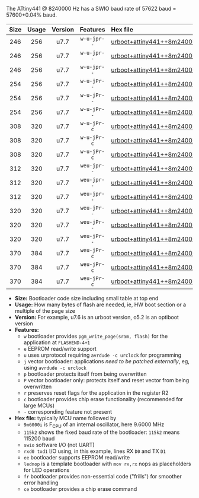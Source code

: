 The ATtiny441 @ 8240000 Hz has a SWIO baud rate of 57622 baud = 57600+0.04% baud.

|Size|Usage|Version|Features|Hex file|
|:-:|:-:|:-:|:-:|:--|
|246|256|u7.7|`w-u-jpr--`|[urboot+attiny441++8m2400i+++57k6_swio_rxa2_txa1_lednop.hex](https://raw.githubusercontent.com/stefanrueger/urboot.hex/main/mcus/attiny441/internal_oscillator/fint++8m2400_Hz/br+++57k6_bps/urboot+attiny441++8m2400i+++57k6_swio_rxa2_txa1_lednop.hex)|
|246|256|u7.7|`w-u-jpr--`|[urboot+attiny441++8m2400i+++57k6_swio_rxa4_txa5_lednop.hex](https://raw.githubusercontent.com/stefanrueger/urboot.hex/main/mcus/attiny441/internal_oscillator/fint++8m2400_Hz/br+++57k6_bps/urboot+attiny441++8m2400i+++57k6_swio_rxa4_txa5_lednop.hex)|
|246|256|u7.7|`w-u-jpr--`|[urboot+attiny441++8m2400i+++57k6_swio_rxb2_txa7_lednop.hex](https://raw.githubusercontent.com/stefanrueger/urboot.hex/main/mcus/attiny441/internal_oscillator/fint++8m2400_Hz/br+++57k6_bps/urboot+attiny441++8m2400i+++57k6_swio_rxb2_txa7_lednop.hex)|
|254|256|u7.7|`w-u-jPr--`|[urboot+attiny441++8m2400i+++57k6_swio_rxa2_txa1.hex](https://raw.githubusercontent.com/stefanrueger/urboot.hex/main/mcus/attiny441/internal_oscillator/fint++8m2400_Hz/br+++57k6_bps/urboot+attiny441++8m2400i+++57k6_swio_rxa2_txa1.hex)|
|254|256|u7.7|`w-u-jPr--`|[urboot+attiny441++8m2400i+++57k6_swio_rxa4_txa5.hex](https://raw.githubusercontent.com/stefanrueger/urboot.hex/main/mcus/attiny441/internal_oscillator/fint++8m2400_Hz/br+++57k6_bps/urboot+attiny441++8m2400i+++57k6_swio_rxa4_txa5.hex)|
|254|256|u7.7|`w-u-jPr--`|[urboot+attiny441++8m2400i+++57k6_swio_rxb2_txa7.hex](https://raw.githubusercontent.com/stefanrueger/urboot.hex/main/mcus/attiny441/internal_oscillator/fint++8m2400_Hz/br+++57k6_bps/urboot+attiny441++8m2400i+++57k6_swio_rxb2_txa7.hex)|
|308|320|u7.7|`w-u-jPr-c`|[urboot+attiny441++8m2400i+++57k6_swio_rxa2_txa1_lednop_fr_ce.hex](https://raw.githubusercontent.com/stefanrueger/urboot.hex/main/mcus/attiny441/internal_oscillator/fint++8m2400_Hz/br+++57k6_bps/urboot+attiny441++8m2400i+++57k6_swio_rxa2_txa1_lednop_fr_ce.hex)|
|308|320|u7.7|`w-u-jPr-c`|[urboot+attiny441++8m2400i+++57k6_swio_rxa4_txa5_lednop_fr_ce.hex](https://raw.githubusercontent.com/stefanrueger/urboot.hex/main/mcus/attiny441/internal_oscillator/fint++8m2400_Hz/br+++57k6_bps/urboot+attiny441++8m2400i+++57k6_swio_rxa4_txa5_lednop_fr_ce.hex)|
|308|320|u7.7|`w-u-jPr-c`|[urboot+attiny441++8m2400i+++57k6_swio_rxb2_txa7_lednop_fr_ce.hex](https://raw.githubusercontent.com/stefanrueger/urboot.hex/main/mcus/attiny441/internal_oscillator/fint++8m2400_Hz/br+++57k6_bps/urboot+attiny441++8m2400i+++57k6_swio_rxb2_txa7_lednop_fr_ce.hex)|
|312|320|u7.7|`weu-jpr--`|[urboot+attiny441++8m2400i+++57k6_swio_rxa2_txa1_ee_lednop.hex](https://raw.githubusercontent.com/stefanrueger/urboot.hex/main/mcus/attiny441/internal_oscillator/fint++8m2400_Hz/br+++57k6_bps/urboot+attiny441++8m2400i+++57k6_swio_rxa2_txa1_ee_lednop.hex)|
|312|320|u7.7|`weu-jpr--`|[urboot+attiny441++8m2400i+++57k6_swio_rxa4_txa5_ee_lednop.hex](https://raw.githubusercontent.com/stefanrueger/urboot.hex/main/mcus/attiny441/internal_oscillator/fint++8m2400_Hz/br+++57k6_bps/urboot+attiny441++8m2400i+++57k6_swio_rxa4_txa5_ee_lednop.hex)|
|312|320|u7.7|`weu-jpr--`|[urboot+attiny441++8m2400i+++57k6_swio_rxb2_txa7_ee_lednop.hex](https://raw.githubusercontent.com/stefanrueger/urboot.hex/main/mcus/attiny441/internal_oscillator/fint++8m2400_Hz/br+++57k6_bps/urboot+attiny441++8m2400i+++57k6_swio_rxb2_txa7_ee_lednop.hex)|
|320|320|u7.7|`weu-jPr--`|[urboot+attiny441++8m2400i+++57k6_swio_rxa2_txa1_ee.hex](https://raw.githubusercontent.com/stefanrueger/urboot.hex/main/mcus/attiny441/internal_oscillator/fint++8m2400_Hz/br+++57k6_bps/urboot+attiny441++8m2400i+++57k6_swio_rxa2_txa1_ee.hex)|
|320|320|u7.7|`weu-jPr--`|[urboot+attiny441++8m2400i+++57k6_swio_rxa4_txa5_ee.hex](https://raw.githubusercontent.com/stefanrueger/urboot.hex/main/mcus/attiny441/internal_oscillator/fint++8m2400_Hz/br+++57k6_bps/urboot+attiny441++8m2400i+++57k6_swio_rxa4_txa5_ee.hex)|
|320|320|u7.7|`weu-jPr--`|[urboot+attiny441++8m2400i+++57k6_swio_rxb2_txa7_ee.hex](https://raw.githubusercontent.com/stefanrueger/urboot.hex/main/mcus/attiny441/internal_oscillator/fint++8m2400_Hz/br+++57k6_bps/urboot+attiny441++8m2400i+++57k6_swio_rxb2_txa7_ee.hex)|
|370|384|u7.7|`weu-jPr-c`|[urboot+attiny441++8m2400i+++57k6_swio_rxa2_txa1_ee_lednop_fr_ce.hex](https://raw.githubusercontent.com/stefanrueger/urboot.hex/main/mcus/attiny441/internal_oscillator/fint++8m2400_Hz/br+++57k6_bps/urboot+attiny441++8m2400i+++57k6_swio_rxa2_txa1_ee_lednop_fr_ce.hex)|
|370|384|u7.7|`weu-jPr-c`|[urboot+attiny441++8m2400i+++57k6_swio_rxa4_txa5_ee_lednop_fr_ce.hex](https://raw.githubusercontent.com/stefanrueger/urboot.hex/main/mcus/attiny441/internal_oscillator/fint++8m2400_Hz/br+++57k6_bps/urboot+attiny441++8m2400i+++57k6_swio_rxa4_txa5_ee_lednop_fr_ce.hex)|
|370|384|u7.7|`weu-jPr-c`|[urboot+attiny441++8m2400i+++57k6_swio_rxb2_txa7_ee_lednop_fr_ce.hex](https://raw.githubusercontent.com/stefanrueger/urboot.hex/main/mcus/attiny441/internal_oscillator/fint++8m2400_Hz/br+++57k6_bps/urboot+attiny441++8m2400i+++57k6_swio_rxb2_txa7_ee_lednop_fr_ce.hex)|

- **Size:** Bootloader code size including small table at top end
- **Usage:** How many bytes of flash are needed, ie, HW boot section or a multiple of the page size
- **Version:** For example, u7.6 is an urboot version, o5.2 is an optiboot version
- **Features:**
  + `w` bootloader provides `pgm_write_page(sram, flash)` for the application at `FLASHEND-4+1`
  + `e` EEPROM read/write support
  + `u` uses urprotocol requiring `avrdude -c urclock` for programming
  + `j` vector bootloader: applications *need to be patched externally*, eg, using `avrdude -c urclock`
  + `p` bootloader protects itself from being overwritten
  + `P` vector bootloader only: protects itself and reset vector from being overwritten
  + `r` preserves reset flags for the application in the register R2
  + `c` bootloader provides chip erase functionality (recommended for large MCUs)
  + `-` corresponding feature not present
- **Hex file:** typically MCU name followed by
  + `9m6000i` is F<sub>CPU</sub> of an internal oscillator, here 9.6000 MHz
  + `115k2` shows the fixed baud rate of the bootloader: `115k2` means 115200 baud
  + `swio` software I/O (not UART)
  + `rxd0 txd1` I/O using, in this example, lines RX `D0` and TX `D1`
  + `ee` bootloader supports EEPROM read/write
  + `lednop` is a template bootloader with `mov rx,rx` nops as placeholders for LED operations
  + `fr` bootloader provides non-essential code ("frills") for smoother error handling
  + `ce` bootloader provides a chip erase command
